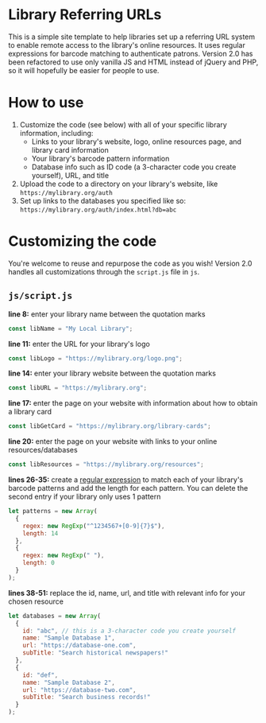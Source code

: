 # Library Referring URLs

This is a simple site template to help libraries set up a referring URL system to enable remote access to the library's online resources. It uses regular expressions for barcode matching to authenticate patrons. Version 2.0 has been refactored to use only vanilla JS and HTML instead of jQuery and PHP, so it will hopefully be easier for people to use.

# How to use

1. Customize the code (see below) with all of your specific library information, including:
    - Links to your library's website, logo, online resources page, and library card information
    - Your library's barcode pattern information
    - Database info such as ID code (a 3-character code you create yourself), URL, and title
2. Upload the code to a directory on your library's website, like `https://mylibrary.org/auth`
3. Set up links to the databases you specified like so: `https://mylibrary.org/auth/index.html?db=abc`


# Customizing the code

You're welcome to reuse and repurpose the code as you wish! Version 2.0 handles all customizations through the `script.js` file in `js`.

## `js/script.js`

**line 8:** enter your library name between the quotation marks
```javascript
const libName = "My Local Library";
```

**line 11:** enter the URL for your library's logo
```javascript
const libLogo = "https://mylibrary.org/logo.png";
```

**line 14:** enter your library website between the quotation marks
```javascript
const libURL = "https://mylibrary.org";
```

**line 17:** enter the page on your website with information about how to obtain a library card
```javascript
const libGetCard = "https://mylibrary.org/library-cards";
```

**line 20:** enter the page on your website with links to your online resources/databases
```javascript
const libResources = "https://mylibrary.org/resources";
```

**lines 26-35:** create a [regular expression](https://developer.mozilla.org/en-US/docs/Web/JavaScript/Guide/Regular_Expressions) to match each of your library's barcode patterns and add the length for each pattern. You can delete the second entry if your library only uses 1 pattern
```javascript
let patterns = new Array(
  {
    regex: new RegExp("^1234567+[0-9]{7}$"),
    length: 14 
  },
  {
    regex: new RegExp(" "),
    length: 0
  }
);
```

**lines 38-51:** replace the id, name, url, and title with relevant info for your chosen resource
```javascript
let databases = new Array(
  {
    id: "abc", // this is a 3-character code you create yourself
    name: "Sample Database 1",
    url: "https://database-one.com",
    subTitle: "Search historical newspapers!"
  },
  {
    id: "def",
    name: "Sample Database 2",
    url: "https://database-two.com",
    subTitle: "Search business records!"
  }
);
```
